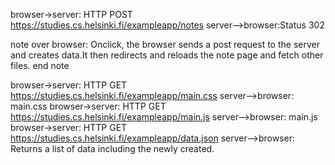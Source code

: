 browser->server: HTTP POST https://studies.cs.helsinki.fi/exampleapp/notes
server-->browser:Status 302

note over browser:
Onclick, the browser sends a post request
to the server and creates data.It then 
redirects and reloads the note page and 
fetch other files. 
end note

browser->server: HTTP GET https://studies.cs.helsinki.fi/exampleapp/main.css
server-->browser: main.css
browser->server: HTTP GET https://studies.cs.helsinki.fi/exampleapp/main.js
server-->browser: main.js
browser->server: HTTP GET https://studies.cs.helsinki.fi/exampleapp/data.json
server-->browser: Returns a list of data including the newly created.
